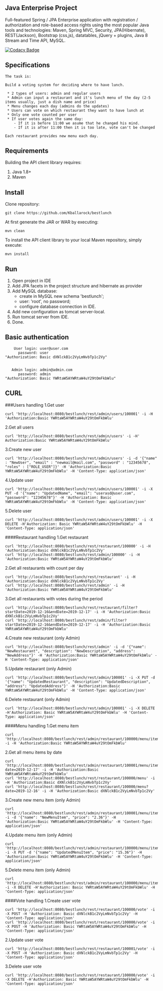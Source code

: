 Java Enterprise Project
-------------------------------
Full-featured Spring / JPA Enterprise application with registration / authorization and role-based access rights using 
the most popular Java tools and technologies: Maven, Spring MVC, Security, JPA(Hibernate), REST(Jackson), 
Bootstrap (css,js), datatables, jQuery + plugins, Java 8 Stream and Time API, MySQL.

[![Codacy Badge](https://api.codacy.com/project/badge/Grade/585ec2e51214494092adba54d0307db4)](https://www.codacy.com/manual/Kballarock/bestlunch?utm_source=github.com&amp;utm_medium=referral&amp;utm_content=Kballarock/bestlunch&amp;utm_campaign=Badge_Grade)

Specifications
-------------------------------
    The task is:
    
    Build a voting system for deciding where to have lunch.
    
     * 2 types of users: admin and regular users
     * Admin can input a restaurant and it's lunch menu of the day (2-5 items usually, just a dish name and price)
     * Menu changes each day (admins do the updates)
     * Users can vote on which restaurant they want to have lunch at
     * Only one vote counted per user
     * If user votes again the same day:
        - If it is before 11:00 we asume that he changed his mind.
        - If it is after 11:00 then it is too late, vote can't be changed
    
    Each restaurant provides new menu each day.

Requirements
-------------------------------
Building the API client library requires:

1. Java 1.8+
2. Maven

Install
-------------------------------
Clone repository:
```
git clone https://github.com/Kballarock/bestlunch
```
At first generate the JAR or WAR by executing:
```
mvn clean
```
To install the API client library to your local Maven repository, simply execute:
```
mvn install
```
Run
-------------------------------
1. Open project in IDE
2. Add JPA facets in the project structure and hibernate as provider
3. Add MySQL database:
    * create in MySQL new schema 'bestlunch';
    * user: 'root', no password;
    * configure database connection in IDE.
4. Add new configuration as tomcat server-local.
5. Run tomcat server from IDE.
6. Done.

Basic authentication
-------------------------------     
```
    User login: user@user.com
      password: user
"Authorization: Basic dXNlckB1c2VyLmNvbTp1c2Vy"


   Admin login: admin@admin.com
      password: admin
"Authorization: Basic YWRtaW5AYWRtaW4uY29tOmFkbWlu"
```

CURL
-------------------------------
###Users handling
1.Get user
```
curl 'http://localhost:8080/bestlunch/rest/admin/users/100001' -i -H 'Authorization:Basic YWRtaW5AYWRtaW4uY29tOmFkbWlu'
```
2.Get all users
```
curl 'http://localhost:8080/bestlunch/rest/admin/users' -i -H' Authorization:Basic YWRtaW5AYWRtaW4uY29tOmFkbWlu'
```
3.Create new user
```
curl 'http://localhost:8080/bestlunch/rest/admin/users' -i -d '{"name" : "NewUser", "email" : "newmail@mail.com", "password" : "12345678", "roles" : ["ROLE_USER"]}' -H 'Authorization:Basic YWRtaW5AYWRtaW4uY29tOmFkbWlu' -H 'Content-Type: application/json'
```
4.Update user
```
curl 'http://localhost:8080/bestlunch/rest/admin/users/100001' -i -X PUT -d '{"name": "UpdatedName", "email": "userasd@user.com", "password": "12345678"}' -H 'Authorization: Basic YWRtaW5AYWRtaW4uY29tOmFkbWlu' -H 'Content-Type: application/json'
```
5.Delete user
```
curl 'http://localhost:8080/bestlunch/rest/admin/users/100001' -i -X DELETE -H'Authorization: Basic YWRtaW5AYWRtaW4uY29tOmFkbWlu' -H 'Content-Type: application/json'
```
####Restaurant handling
1.Get restaurant
```
curl 'http://localhost:8080/bestlunch/rest/restaurant/100000' -i -H 'Authorization:Basic dXNlckB1c2VyLmNvbTp1c2Vy'
curl 'http://localhost:8080/bestlunch/rest/admin/100000' -i -H 'Authorization:Basic YWRtaW5AYWRtaW4uY29tOmFkbWlu'
```
2.Get all restaurants with count per day
```
curl 'http://localhost:8080/bestlunch/rest/restaurant' -i -H 'Authorization:Basic dXNlckB1c2VyLmNvbTp1c2Vy'
curl 'http://localhost:8080/bestlunch/rest/admin' -i -H 'Authorization:Basic YWRtaW5AYWRtaW4uY29tOmFkbWlu'
```
3.Get all restaurants with votes during the period
```
curl 'http://localhost:8080/bestlunch/rest/restaurant/filter?startDate=2019-12-16&endDate=2019-12-17' -i -H 'Authorization:Basic dXNlckB1c2VyLmNvbTp1c2Vy'
curl 'http://localhost:8080/bestlunch/rest/admin/filter?startDate=2019-12-16&endDate=2019-12-17' -i -H 'Authorization:Basic YWRtaW5AYWRtaW4uY29tOmFkbWlu'
```
4.Create new restaurant (only Admin)
```
curl 'http://localhost:8080/bestlunch/rest/admin' -i -d '{"name": "NewRestaurant", "description": "NewDescription", "address": "NewAddress"}' -H 'Authorization:Basic YWRtaW5AYWRtaW4uY29tOmFkbWlu' -H 'Content-Type: application/json'
```
5.Update restaurant (only Admin)
```
curl 'http://localhost:8080/bestlunch/rest/admin/100001' -i -X PUT -d '{"name": "UpdatedRestaurant", "description": "UpdatedDescription", "address": "UpdatedAddress"}' -H 'Authorization:Basic YWRtaW5AYWRtaW4uY29tOmFkbWlu' -H 'Content-Type: application/json'
```
6.Delete restaurant (only Admin)
```
curl 'http://localhost:8080/bestlunch/rest/admin/100001' -i -X DELETE -H'Authorization: Basic YWRtaW5AYWRtaW4uY29tOmFkbWlu' -H 'Content-Type: application/json'
```
####Menu handling
1.Get menu item
```
curl 'http://localhost:8080/bestlunch/rest/admin/restaurant/100000/menu/items/100000' -i -H 'Authorization:Basic YWRtaW5AYWRtaW4uY29tOmFkbWlu'
```
2.Get all menu items by date
```
curl 'http://localhost:8080/bestlunch/rest/admin/restaurant/100001/menu/items?date=2019-12-17' -i -H 'Authorization:Basic YWRtaW5AYWRtaW4uY29tOmFkbWlu'
curl 'http://localhost:8080/bestlunch/rest/restaurant/100000/menu' -i -H 'Authorization:Basic dXNlckB1c2VyLmNvbTp1c2Vy'
curl 'http://localhost:8080/bestlunch/rest/restaurant/100000/menu?date=2019-12-16' -i -H 'Authorization:Basic dXNlckB1c2VyLmNvbTp1c2Vy'
```
3.Create new menu item (only Admin)
```
curl 'http://localhost:8080/bestlunch/rest/admin/restaurant/100001/menu/items' -i -d '{"name": "NewMenuItem", "price": "2.36"}' -H 'Authorization:Basic YWRtaW5AYWRtaW4uY29tOmFkbWlu' -H 'Content-Type: application/json'
```
4.Update menu item (only Admin)
```
curl 'http://localhost:8080/bestlunch/rest/admin/restaurant/100000/menu/items/100012' -i -X PUT -d '{"name": "UpdatedMenuItem", "price": "15.36"}' -H 'Authorization:Basic YWRtaW5AYWRtaW4uY29tOmFkbWlu' -H 'Content-Type: application/json'
```
5.Delete menu item (only Admin)
```
curl 'http://localhost:8080/bestlunch/rest/admin/restaurant/100000/menu/items/100003' -i -X DELETE -H'Authorization: Basic YWRtaW5AYWRtaW4uY29tOmFkbWlu' -H 'Content-Type: application/json'
```
####Vote handling
1.Create user vote
```
curl 'http://localhost:8080/bestlunch/rest/restaurant/100000/vote' -i -X POST -H 'Authorization: Basic dXNlckB1c2VyLmNvbTp1c2Vy' -H 'Content-Type: application/json'
curl 'http://localhost:8080/bestlunch/rest/restaurant/100000/vote' -i -X POST -H 'Authorization: Basic YWRtaW5AYWRtaW4uY29tOmFkbWlu' -H 'Content-Type: application/json'
```
2.Update user vote
```
curl 'http://localhost:8080/bestlunch/rest/restaurant/100001/vote' -i -X POST -H 'Authorization: Basic dXNlckB1c2VyLmNvbTp1c2Vy' -H 'Content-Type: application/json'
```
3.Delete user vote
```
curl 'http://localhost:8080/bestlunch/rest/restaurant/100000/vote' -i -X DELETE -H'Authorization: Basic YWRtaW5AYWRtaW4uY29tOmFkbWlu' -H 'Content-Type: application/json'
```